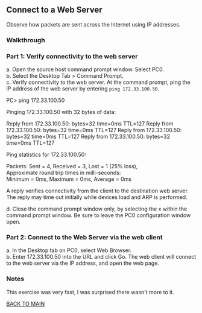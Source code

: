 ## Connect to a Web Server

Observe how packets are sent across the Internet using IP addresses.

### Walkthrough

### Part 1: Verify connectivity to the web server

a.     Open the source host command prompt window. Select PC0.  
b.     Select the Desktop Tab > Command Prompt.  
c.     Verify connectivity to the web server. At the command prompt, ping the IP address of the web server by entering `ping 172.33.100.50`.

PC> ping 172.33.100.50

Pinging 172.33.100.50 with 32 bytes of data:

Reply from 172.33.100.50: bytes=32 time=0ms TTL=127
Reply from 172.33.100.50: bytes=32 time=0ms TTL=127
Reply from 172.33.100.50: bytes=32 time=0ms TTL=127
Reply from 172.33.100.50: bytes=32 time=0ms TTL=127

Ping statistics for 172.33.100.50:

Packets: Sent = 4, Received = 3, Lost = 1 (25% loss),  
Approximate round trip times in milli-seconds:  
Minimum = 0ms, Maximum = 0ms, Average = 0ms  

A reply verifies connectivity from the client to the destination web server. The reply may time out initially while devices load and ARP is performed.

d.     Close the command prompt window only, by selecting the x within the command prompt window. Be sure to leave the PC0 configuration window open.

### Part 2: Connect to the Web Server via the web client

a.     In the Desktop tab on PC0, select Web Browser.  
b.     Enter 172.33.100.50 into the URL and click Go. The web client will connect to the web server via the IP address, and open the web page.  

### Notes

This exercise was very fast, I was surprised there wasn't more to it. 

[BACK TO MAIN](https://github.com/lfost42/networking)